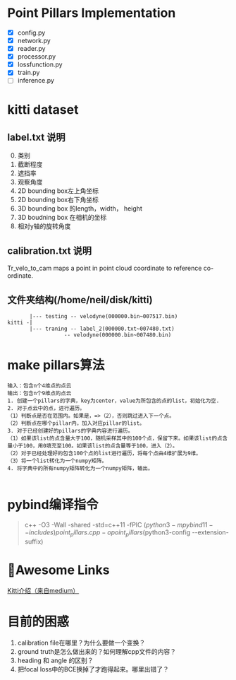 # Point Pillars Implementation

- [x] config.py
- [x] network.py
- [x] reader.py
- [x] processor.py
- [x] lossfunction.py
- [x] train.py
- [ ] inference.py

# kitti dataset
## label.txt 说明
0. 类别
1. 截断程度
2. 遮挡率
3. 观察角度
45. 2D bounding box左上角坐标
67. 2D bounding box右下角坐标
8910. 3D bounding box 的length，width， height
111213. 3D boudning box 在相机的坐标
14. 相对y轴的旋转角度
## calibration.txt 说明
Tr_velo_to_cam maps a point in point cloud coordinate to reference co-ordinate.
## 文件夹结构(/home/neil/disk/kitti)
```
       |--- testing -- velodyne(000000.bin~007517.bin)
kitti -|
       |--- traning -- label_2(000000.txt~007480.txt)
                  -- velodyne(000000.bin~007480.bin)
```
# make pillars算法
```
输入：包含n个4维点的点云
输出：包含n个9维点的点云
1. 创建一个pillars的字典，key为center，value为所包含的点的list，初始化为空.
2. 对于点云中的点，进行遍历。
（1）判断点是否在范围内。如果是，=>（2），否则跳过进入下一个点。
（2）判断点在哪个pillar内，加入对应pillar的list。
3. 对于已经创建好的pillars的字典内容进行遍历。
（1）如果该list的点含量大于100，随机采样其中的100个点，保留下来。如果该list的点含量小于100，用0填充至100。如果该list的点含量等于100，进入（2）。
（2）对于已经处理好的包含100个点的list进行遍历，将每个点由4维扩展为9维。
（3）将一个list转化为一个numpy矩阵。
4. 将字典中的所有numpy矩阵转化为一个numpy矩阵，输出。
    
```

# pybind编译指令
> c++ -O3 -Wall -shared -std=c++11 -fPIC $(python3 -m pybind11 --includes) point_pillars.cpp -o point_pillars$(python3-config --extension-suffix)


# 🌟Awesome Links
[Kitti介绍（来自medium）](https://medium.com/test-ttile/kitti-3d-object-detection-dataset-d78a762b5a4)

# 目前的困惑
1. calibration file在哪里？为什么要做一个变换？
2. ground truth是怎么做出来的？如何理解cpp文件的内容？
3. heading 和 angle 的区别？
4. 把focal loss中的BCE换掉了才跑得起来。哪里出错了？
